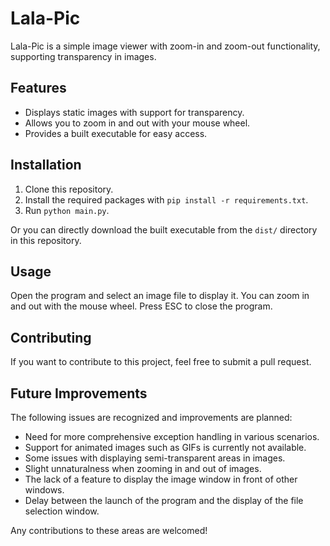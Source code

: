 # Lala-Pic

Lala-Pic is a simple image viewer with zoom-in and zoom-out functionality, supporting transparency in images.

## Features

- Displays static images with support for transparency.
- Allows you to zoom in and out with your mouse wheel.
- Provides a built executable for easy access.

## Installation

1. Clone this repository.
2. Install the required packages with `pip install -r requirements.txt`.
3. Run `python main.py`.

Or you can directly download the built executable from the `dist/` directory in this repository.

## Usage

Open the program and select an image file to display it. You can zoom in and out with the mouse wheel. Press ESC to close the program.

## Contributing

If you want to contribute to this project, feel free to submit a pull request.

## Future Improvements

The following issues are recognized and improvements are planned:

- Need for more comprehensive exception handling in various scenarios.
- Support for animated images such as GIFs is currently not available.
- Some issues with displaying semi-transparent areas in images.
- Slight unnaturalness when zooming in and out of images.
- The lack of a feature to display the image window in front of other windows.
- Delay between the launch of the program and the display of the file selection window.

Any contributions to these areas are welcomed!
